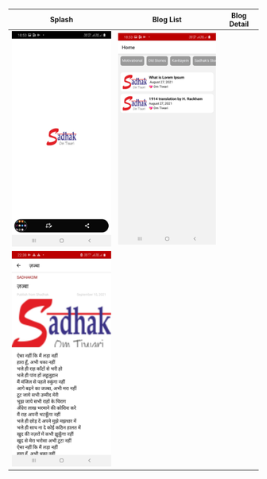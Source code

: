 | Splash      | Blog List  | Blog Detail |
|------------|-------------|-------------|
| <img src="https://github.com/newvishal/Blog-app-react-native/blob/master/screenshot/WhatsApp%20Image%202021-08-27%20at%2018.57.12.jpeg" width="250"> | <img src="https://github.com/newvishal/Blog-app-react-native/blob/master/screenshot/WhatsApp%20Image%202021-08-27%20at%2018.57.10.jpeg" width="250"> |
<img src="https://github.com/newvishal/Blog-app-react-native/blob/master/screenshot/WhatsApp%20Image%202021-11-13%20at%2022.38.56.jpeg"  width="250"> |
